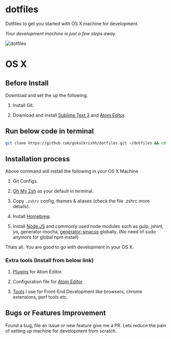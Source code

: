 # dotfiles

Dotfiles to get you started with OS X machine for development.

*Your development machine is just a few steps away.*

![dotfiles](https://raw.githubusercontent.com/gokulkrishh/dotfiles/master/screenshot.png "screenshot")


# OS X

## Before Install

Download and set the up the following.

1. Install Git.

1. Download and install [Sublime Text 3](www.sublimetext.com/3) and [Atom Editor](https://atom.io/).

## Run below code in terminal

```bash
git clone https://github.com/gokulkrishh/dotfiles.git ~/dotfiles && cd ~/dotfiles && bash setup
```

## Installation process

Above command will install the following in your OS X Machine

1. Git Configs.

1. [Oh My Zsh](https://github.com/robbyrussell/oh-my-zsh) as your default in terminal.

1. Copy `.zshrc` config, themes & aliases (check the file .zshrc more details).

1. Install [Homebrew](http://brew.sh/).

1. Install [Node.JS](https://nodejs.org/en/) and commonly used node modules such as gulp, jshint, yo, generator-mocha, [generator-smacss](https://github.com/fuelfrontend/generator-smacss) globally. (No need of sudo anymore for global npm install)

Thats all. You are good to go with development in your OS X.

### Extra tools (Install from below link)

1. [Plugins](https://github.com/gokulkrishh/Tools-I-use#text-editors) for Atom Editor.

1. Configuration file for [Atom Editor](https://github.com/gokulkrishh/dotfiles/blob/master/atom/config.cson)

1. [Tools](https://github.com/gokulkrishh/Tools-I-use) I use for Front-End Development like browsers, chrome extensions, perf tools etc.

## Bugs or Features Improvement

Found a bug, file an issue or new feature give me a PR. Lets reduce the pain of setting up machine for development from scratch.
